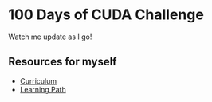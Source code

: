 # 100 Days of CUDA Challenge

Watch me update as I go!

## Resources for myself

* [Curriculum](https://github.com/AdepojuJeremy/Cuda-120-Days-Challenge/)
* [Learning Path](https://github.com/rkinas/cuda-learning)
